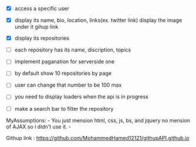 - [X] access a specific user
- [X] display its name, bio, location, links(ex. twitter link) display the image under it gihup link
- [X] display its repositories
- [ ] each repository has its name, discription, topics
- [ ] implement paganation for serverside one
- [ ] by default show 10 repositories by page
- [ ] user can change that number to be 100 max
- [ ] you need to display loaders when the api is in progress
- [ ] make a search bar to filter the repository



MyAssumptions:
    - You just mension html, css, js, bs, and jquery no mension of AJAX so i didn't use it.
    - 
    

Githup link : https://github.com/MohammedHamed12121/githupAPI.github.io